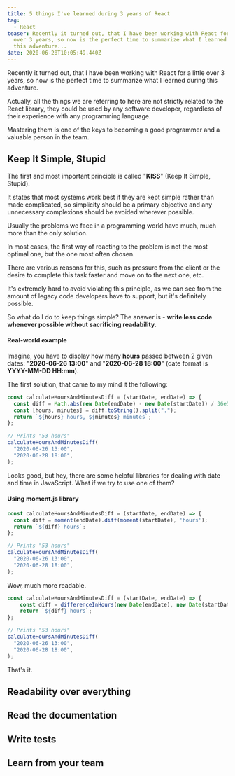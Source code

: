 ```yaml
---
title: 5 things I've learned during 3 years of React
tag:
  - React
teaser: Recently it turned out, that I have been working with React for a little
  over 3 years, so now is the perfect time to summarize what I learned during
  this adventure...
date: 2020-06-28T10:05:49.440Z
---
```

Recently it turned out, that I have been working with React for a little over 3 years, so now is the perfect time to summarize what I learned during this adventure.

Actually, all the things we are referring to here are not strictly related to the React library, they could be used by any software developer, regardless of their experience with any programming language.

Mastering them is one of the keys to becoming a good programmer and a valuable person in the team.

## Keep It Simple, Stupid

The first and most important principle is called "**KISS**" (Keep It Simple, Stupid).

It states that most systems work best if they are kept simple rather than made complicated, so simplicity should be a primary objective and any unnecessary complexions should be avoided wherever possible.

Usually the problems we face in a programming world have much, much more than the only solution. 

In most cases, the first way of reacting to the problem is not the most optimal one, but the one most often chosen.

There are various reasons for this, such as pressure from the client or the desire to complete this task faster and move on to the next one, etc.

It's extremely hard to avoid violating this principle, as we can see from the amount of legacy code developers have to support, but it's definitely possible.

So what do I do to keep things simple? The answer is - **write less code whenever possible without sacrificing readability**.

#### Real-world example

Imagine, you have to display how many **hours** passed between 2 given dates: "**2020-06-26 13:00**" and "**2020-06-28 18:00**" (date format is **YYYY-MM-DD HH:mm**).

The first solution, that came to my mind it the following:

```javascript
const calculateHoursAndMinutesDiff = (startDate, endDate) => {
  const diff = Math.abs(new Date(endDate) - new Date(startDate)) / 36e5;
  const [hours, minutes] = diff.toString().split(".");
  return `${hours} hours, ${minutes} minutes`;
};

// Prints "53 hours"
calculateHoursAndMinutesDiff(
  "2020-06-26 13:00",
  "2020-06-28 18:00",
);

```

Looks good, but hey, there are some helpful libraries for dealing with date and time in JavaScript. What if we try to use one of them?

#### Using moment.js library

```javascript
const calculateHoursAndMinutesDiff = (startDate, endDate) => {
  const diff = moment(endDate).diff(moment(startDate), 'hours');
  return `${diff} hours`;
};

// Prints "53 hours"
calculateHoursAndMinutesDiff(
  "2020-06-26 13:00",
  "2020-06-28 18:00",
);
```

Wow, much more readable.

```javascript
const calculateHoursAndMinutesDiff = (startDate, endDate) => {
    const diff = differenceInHours(new Date(endDate), new Date(startDate));
    return `${diff} hours`;
};

// Prints "53 hours"
calculateHoursAndMinutesDiff(
  "2020-06-26 13:00",
  "2020-06-28 18:00",
);
```

That's it.

## Readability over everything

## Read the documentation

## Write tests

## Learn from your team